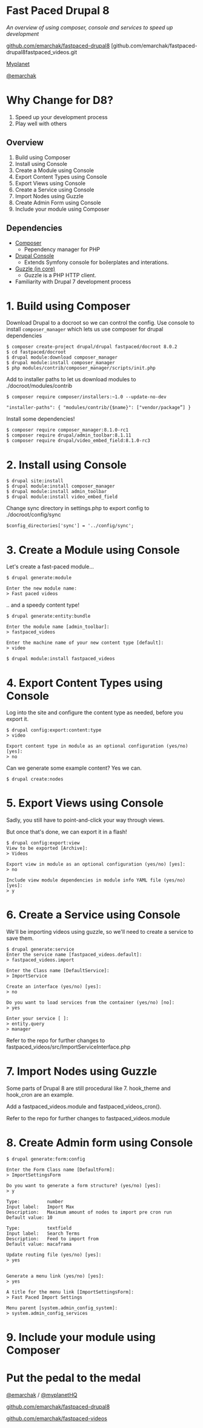 # Fast Paced Drupal 8

_An overview of using composer, console and services to speed up development_

[github.com/emarchak/fastpaced-drupal8](http://github.com/emarchak/fastpaced-drupal8)
[github.com/emarchak/fastpaced-drupal8fastpaced_videos.git

[Myplanet](http://myplanet.com)

[@emarchak](http://twitter.com/emarchak)

# Why Change for D8?

1.  Speed up your development process
2.  Play well with others

## Overview

1. Build using Composer
2. Install using Console
3. Create a Module using Console
4. Export Content Types using Console
5. Export Views using Console
6. Create a Service using Console
7. Import Nodes using Guzzle
8. Create Admin Form using Console
9. Include your module using Composer

## Dependencies

* [Composer](https://getcomposer.org)
	* Pependency manager for PHP
* [Drupal Console](http://drupalconsole.com)
	* Extends Symfony console for boilerplates and interations.
* [Guzzle (in core)](http://docs.guzzlephp.org/)
	* Guzzle is a PHP HTTP client.
* Familiarity with Drupal 7 development process


# 1. Build using Composer

Download Drupal to a docroot so we can control the config.
Use console to install `composer_manager` which lets us use composer for drupal dependencies

	$ composer create-project drupal/drupal fastpaced/docroot 8.0.2
	$ cd fastpaced/docroot
	$ drupal module:download composer_manager
	$ drupal module:install composer_manager
	$ php modules/contrib/composer_manager/scripts/init.php


Add to installer paths to let us download modules to ./docroot/modules/contrib

	$ composer require composer/installers:~1.0 --update-no-dev
    
    "installer-paths": { "modules/contrib/{$name}": ["vendor/package”] }

Install some dependencies!

	$ composer require composer_manager:8.1.0-rc1
	$ composer require drupal/admin_toolbar:8.1.11
	$ composer require drupal/video_embed_field:8.1.0-rc3

# 2. Install using Console

	$ drupal site:install
	$ drupal module:install composer_manager
	$ drupal module:install admin_toolbar
	$ drupal module:install video_embed_field

Change sync directory in settings.php to export config to ./docroot/config/sync

	$config_directories['sync'] = '../config/sync';

# 3. Create a Module using Console

Let's create a fast-paced module...

	$ drupal generate:module
	
	Enter the new module name:
	> Fast paced videos 

.. and a speedy content type!	
   
    $ drupal generate:entity:bundle
    
    Enter the module name [admin_toolbar]:
	> fastpaced_videos

	Enter the machine name of your new content type [default]:
	> video
	
	$ drupal module:install fastpaced_videos
	
# 4. Export Content Types using Console
Log into the site and configure the content type as needed, before you export it.

	$ drupal config:export:content:type
	> video

	Export content type in module as an optional configuration (yes/no) [yes]:
	> no
	
Can we generate some example content? Yes we can.
	
	$ drupal create:nodes

# 5. Export Views using Console
Sadly, you still have to point-and-click your way through views.

But once that's done, we can export it in a flash!
	 
	$ drupal config:export:view
	View to be exported [Archive]:
	> Videos

	Export view in module as an optional configuration (yes/no) [yes]:
	> no

	Include view module dependencies in module info YAML file (yes/no) [yes]:
	> y


# 6. Create a Service using Console
We'll be importing videos using guzzle, so we'll need to create a service to save them.

	$ drupal generate:service
	Enter the service name [fastpaced_videos.default]:
	> fastpaced_videos.import

	Enter the Class name [DefaultService]:
	> ImportService

	Create an interface (yes/no) [yes]:
	> no

	Do you want to load services from the container (yes/no) [no]:
	> yes

	Enter your service [ ]:
	> entity.query
	> manager

Refer to the repo for further changes to fastpaced_videos/src/ImportServiceInterface.php

# 7. Import Nodes using Guzzle
Some parts of Drupal 8 are still procedural like 7. hook_theme and hook_cron are an example. 

Add a fastpaced_videos.module and fastpaced_videos_cron().

Refer to the repo for further changes to fastpaced_videos.module

# 8. Create Admin form using Console

	$ drupal generate:form:config
	
	Enter the Form Class name [DefaultForm]:
	> ImportSettingsForm	
	
	Do you want to generate a form structure? (yes/no) [yes]:
	> y
	
	Type:          number
	Input label:   Import Max
	Description:   Maximum amount of nodes to import pre cron run
	Default value: 10
	
	Type:          textfield
	Input label:   Search Terms
	Description:   Feed to import from
	Default value: macaframa
	
	Update routing file (yes/no) [yes]:
	> yes	
	
	
	Generate a menu link (yes/no) [yes]:
	> yes
	
	A title for the menu link [ImportSettingsForm]:
	> Fast Paced Import Settings
	
	Menu parent [system.admin_config_system]:
	> system.admin_config_services

	
# 9. Include your module using Composer


# Put the pedal to the medal

[@emarchak](http://twitter.com/emarchak) / [@myplanetHQ](http://twitter.com/myplanetHQ)

[github.com/emarchak/fastpaced-drupal8](http://github.com/emarchak/fastpaced-drupal8)

[github.com/emarchak/fastpaced-videos](http://github.com/emarchak/fastpaced-videos)
